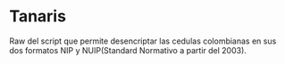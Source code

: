 # Tanaris

Raw del script que permite desencriptar las cedulas colombianas en sus dos formatos NIP y NUIP(Standard Normativo a partir del 2003).